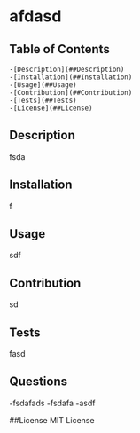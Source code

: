 # afdasd
  

  ## Table of Contents
    -[Description](##Description)
    -[Installation](##Installation)
    -[Usage](##Usage)
    -[Contribution](##Contribution)
    -[Tests](##Tests)
    -[License](##License)

  ## Description
   fsda

  ## Installation
   f

  ## Usage
  sdf

  ## Contribution 
  sd
  ## Tests
  fasd

  ## Questions
  -fsdafads
  -fsdafa
  -asdf

  ##License
  MIT License

